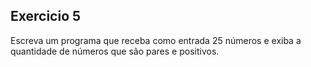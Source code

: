 ## Exercicio 5
Escreva um programa que receba como entrada 25 números e exiba a quantidade de números que são pares e positivos.